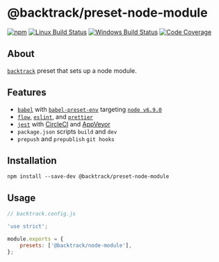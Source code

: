 # @backtrack/preset-node-module

[![npm](https://img.shields.io/npm/v/@backtrack/preset-node-module.svg?label=npm%20version)](https://www.npmjs.com/package/@backtrack/preset-node-module)
[![Linux Build Status](https://img.shields.io/circleci/project/github/chrisblossom/backtrack-preset-node-module/master.svg?label=linux%20build)](https://circleci.com/gh/chrisblossom/backtrack-preset-node-module/tree/master)
[![Windows Build Status](https://img.shields.io/appveyor/ci/chrisblossom/backtrack-preset-node-module/master.svg?label=windows%20build)](https://ci.appveyor.com/project/chrisblossom/backtrack-preset-node-module/branch/master)
[![Code Coverage](https://img.shields.io/coveralls/github/chrisblossom/backtrack-preset-node-module/master.svg)](https://coveralls.io/github/chrisblossom/backtrack-preset-node-module?branch=master)

## About

[`backtrack`](https://github.com/chrisblossom/backtrack) preset that sets up a node module.

## Features

*   [`babel`](https://babeljs.io/) with [`babel-preset-env`](https://babeljs.io/docs/plugins/preset-env/) targeting [`node v6.9.0`](./lib/files/babelrc.js)
*   [`flow`](https://flow.org/), [`eslint`](https://eslint.org/), and [`prettier`](https://prettier.io)
*   [`jest`](https://facebook.github.io/jest/) with [CircleCI](https://circleci.com/) and [AppVeyor](https://www.appveyor.com/)
*   `package.json` scripts `build` and `dev`
*   `prepush` and `prepublish` `git hooks`

## Installation

`npm install --save-dev @backtrack/preset-node-module`

## Usage

```js
// backtrack.config.js

'use strict';

module.exports = {
    presets: ['@backtrack/node-module'],
};
```
